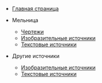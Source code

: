- [Главная страница](README.md)

- Мельница

  - [Чертежи](./windmill/drawings.md)
  - [Изобразительные источники](./windmill/pictures.md)
  - [Текстовые источники](./windmill/texts.md)

- Другие источники

  - [Изобразительные источники](./other-sources/pictures.md)
  - [Текстовые источники](./other-sources/texts.md)
